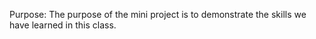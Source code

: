 Purpose: The purpose of the mini project is to demonstrate the skills we have learned in this class. 